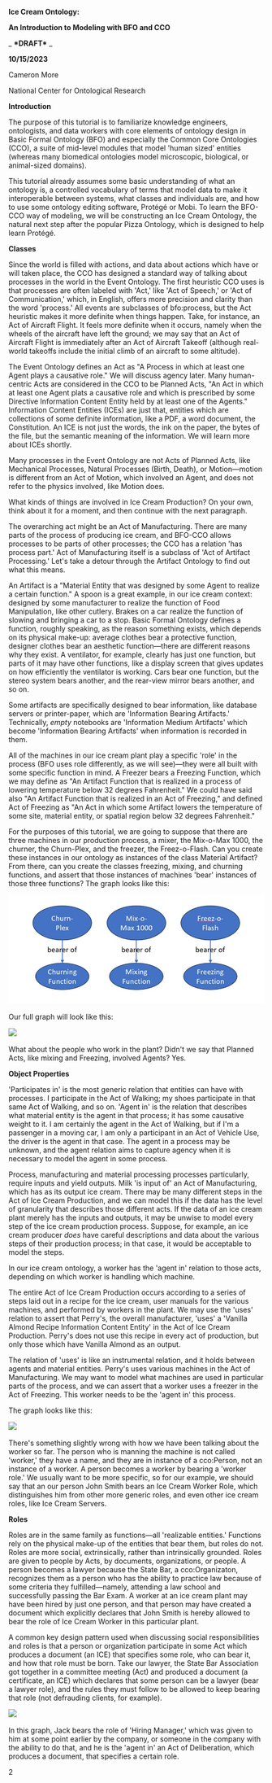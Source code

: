 **Ice Cream Ontology:**

**An Introduction to Modeling with BFO and CCO**

_ **\*DRAFT\*** _

**10/15/2023**

Cameron More

National Center for Ontological Research

**Introduction**

The purpose of this tutorial is to familiarize knowledge engineers, ontologists, and data workers with core elements of ontology design in Basic Formal Ontology (BFO) and especially the Common Core Ontologies (CCO), a suite of mid-level modules that model 'human sized' entities (whereas many biomedical ontologies model microscopic, biological, or animal-sized domains).

This tutorial already assumes some basic understanding of what an ontology is, a controlled vocabulary of terms that model data to make it interoperable between systems, what classes and individuals are, and how to use some ontology editing software, Protégé or Mobi. To learn the BFO-CCO way of modeling, we will be constructing an Ice Cream Ontology, the natural next step after the popular Pizza Ontology, which is designed to help learn Protégé.

**Classes**

Since the world is filled with actions, and data about actions which have or will taken place, the CCO has designed a standard way of talking about processes in the world in the Event Ontology. The first heuristic CCO uses is that processes are often labeled with 'Act,' like 'Act of Speech,' or 'Act of Communication,' which, in English, offers more precision and clarity than the word 'process.' All events are subclasses of bfo:process, but the Act heuristic makes it more definite when things happen. Take, for instance, an Act of Aircraft Flight. It feels more definite when it occurs, namely when the wheels of the aircraft have left the ground; we may say that an Act of Aircraft Flight is immediately after an Act of Aircraft Takeoff (although real-world takeoffs include the initial climb of an aircraft to some altitude).

The Event Ontology defines an Act as "A Process in which at least one Agent plays a causative role." We will discuss agency later. Many human-centric Acts are considered in the CCO to be Planned Acts, "An Act in which at least one Agent plats a causative role and which is prescribed by some Directive Information Content Entity held by at least one of the Agents." Information Content Entities (ICEs) are just that, entities which are collections of some definite information, like a PDF, a word document, the Constitution. An ICE is not just the words, the ink on the paper, the bytes of the file, but the semantic meaning of the information. We will learn more about ICEs shortly.

Many processes in the Event Ontology are not Acts of Planned Acts, like Mechanical Processes, Natural Processes (Birth, Death), or Motion—motion is different from an Act of Motion, which involved an Agent, and does not refer to the physics involved, like Motion does.

What kinds of things are involved in Ice Cream Production? On your own, think about it for a moment, and then continue with the next paragraph.

The overarching act might be an Act of Manufacturing. There are many parts of the process of producing ice cream, and BFO-CCO allows processes to be parts of other processes; the CCO has a relation 'has process part.' Act of Manufacturing itself is a subclass of 'Act of Artifact Processing.' Let's take a detour through the Artifact Ontology to find out what this means.

An Artifact is a "Material Entity that was designed by some Agent to realize a certain function." A spoon is a great example, in our ice cream context: designed by some manufacturer to realize the function of Food Manipulation, like other cutlery. Brakes on a car realize the function of slowing and bringing a car to a stop. Basic Formal Ontology defines a function, roughly speaking, as the reason something exists, which depends on its physical make-up: average clothes bear a protective function, designer clothes bear an aesthetic function—there are different reasons why they exist. A ventilator, for example, clearly has just one function, but parts of it may have other functions, like a display screen that gives updates on how efficiently the ventilator is working. Cars bear one function, but the stereo system bears another, and the rear-view mirror bears another, and so on.

Some artifacts are specifically designed to bear information, like database servers or printer-paper, which are 'Information Bearing Artifacts.' Technically, _empty_ notebooks are 'Information Medium Artifacts' which become 'Information Bearing Artifacts' when information is recorded in them.

All of the machines in our ice cream plant play a specific 'role' in the process (BFO uses role differently, as we will see)—they were all built with some specific function in mind. A Freezer bears a Freezing Function, which we may define as "An Artifact Function that is realized in a process of lowering temperature below 32 degrees Fahrenheit." We could have said also "An Artifact Function that is realized in an Act of Freezing," and defined Act of Freezing as "An Act in which some Artifact lowers the temperature of some site, material entity, or spatial region below 32 degrees Fahrenheit."

For the purposes of this tutorial, we are going to suppose that there are three machines in our production process, a mixer, the Mix-o-Max 1000, the churner, the Churn-Plex, and the freezer, the Freez-o-Flash. Can you create these instances in our ontology as instances of the class Material Artifact? From there, can you create the classes freezing, mixing, and churning functions, and assert that those instances of machines 'bear' instances of those three functions? The graph looks like this:

![](Ice_Cream_CCO_Tutorial/diagram1.jpg)

Our full graph will look like this:

![](RackMultipart20231023-1-yxeifw_html_a7b9aef1b926787a.png)

What about the people who work in the plant? Didn't we say that Planned Acts, like mixing and Freezing, involved Agents? Yes.

**Object Properties**

'Participates in' is the most generic relation that entities can have with processes. I participate in the Act of Walking; my shoes participate in that same Act of Walking, and so on. 'Agent in' is the relation that describes what material entity is the agent in that process; it has some causative weight to it. I am certainly the agent in the Act of Walking, but if I'm a passenger in a moving car, I am only a participant in an Act of Vehicle Use, the driver is the agent in that case. The agent in a process may be unknown, and the agent relation aims to capture agency when it is necessary to model the agent in some process.

Process, manufacturing and material processing processes particularly, require inputs and yield outputs. Milk 'is input of' an Act of Manufacturing, which has as its output ice cream. There may be many different steps in the Act of Ice Cream Production, and we can model this if the data has the level of granularity that describes those different acts. If the data of an ice cream plant merely has the inputs and outputs, it may be unwise to model every step of the ice cream production process. Suppose, for example, an ice cream producer _does_ have careful descriptions and data about the various steps of their production process; in that case, it would be acceptable to model the steps.

In our ice cream ontology, a worker has the 'agent in' relation to those acts, depending on which worker is handling which machine.

The entire Act of Ice Cream Production occurs according to a series of steps laid out in a recipe for the ice cream, user manuals for the various machines, and performed by workers in the plant. We may use the 'uses' relation to assert that Perry's, the overall manufacturer, 'uses' a 'Vanilla Almond Recipe Information Content Entity' in the Act of Ice Cream Production. Perry's does not use this recipe in every act of production, but only those which have Vanilla Almond as an output.

The relation of 'uses' is like an instrumental relation, and it holds between agents and material entities. Perry's uses various machines in the Act of Manufacturing. We may want to model what machines are used in particular parts of the process, and we can assert that a worker uses a freezer in the Act of Freezing. This worker needs to be the 'agent in' this process.

The graph looks like this:

![](RackMultipart20231023-1-yxeifw_html_e3a1f0954cf02ed.png)

There's something slightly wrong with how we have been talking about the worker so far. The person who is manning the machine is not called 'worker,' they have a name, and they are in instance of a cco:Person, not an instance of a worker. A person becomes a worker by bearing a 'worker role.' We usually want to be more specific, so for our example, we should say that an our person John Smith bears an Ice Cream Worker Role, which distinguishes him from other more generic roles, and even other ice cream roles, like Ice Cream Servers.

**Roles**

Roles are in the same family as functions—all 'realizable entities.' Functions rely on the physical make-up of the entities that bear them, but roles do not. Roles are more social, extrinsically, rather than intrinsically grounded. Roles are given to people by Acts, by documents, organizations, or people. A person becomes a lawyer because the State Bar, a cco:Organizaton, recognizes them as a person who has the ability to practice law because of some criteria they fulfilled—namely, attending a law school and successfully passing the Bar Exam. A worker at an ice cream plant may have been hired by just one person, and that person may have created a document which explicitly declares that John Smith is hereby allowed to bear the role of Ice Cream Worker in this particular plant.

A common key design pattern used when discussing social responsibilities and roles is that a person or organization participate in some Act which produces a document (an ICE) that specifies some role, who can bear it, and how that role must be born. Take our lawyer, the State Bar Association got together in a committee meeting (Act) and produced a document (a certificate, an ICE) which declares that some person can be a lawyer (bear a lawyer role), and the rules they must follow to be allowed to keep bearing that role (not defrauding clients, for example).

![](RackMultipart20231023-1-yxeifw_html_9f3db6af6dc91973.png)

In this graph, Jack bears the role of 'Hiring Manager,' which was given to him at some point earlier by the company, or someone in the company with the ability to do that, and he is the 'agent in' an Act of Deliberation, which produces a document, that specifies a certain role.

2
